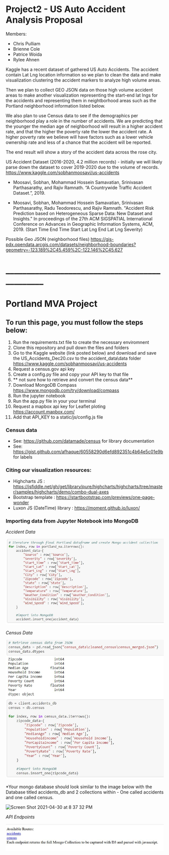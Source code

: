 # Project2 - US Auto Accident Analysis Proposal

Members:
- Chris Pulliam
- Brienne Cole
- Patrice Woida
- Rylee Ahnen

Kaggle has a recent dataset of gathered US Auto Accidents.  The accident contain Lat Lng location information so we plan to clean the data and make visualization clustering the accident markers to analyze high volume areas.

Then we plan to collect GEO JSON data on those high volume accident areas to make another visualization representing the start-end lat lngs for the accidents and representing them in neightborhood areas such as the Portland neighborhood information listed below.

We also plan to use Census data to see if the demographics per neighborhood play a role in the number of accidents. We are predicting that the younger the median age of neighborhood will result in a higher accident rate,  and that the higher the poverty rate the lower the accident rate.  A higher poverty rate we believe will have factors such as a lower vehicle ownership rate and less of a chance that the accident will be reported.

The end result will show a story of the accident data across the rose city.



US Accident Dataset (2016-2020, 4.2 million records) - initially we will likely parse down the dataset to cover 2019-2020 due to the volume of records.
https://www.kaggle.com/sobhanmoosavi/us-accidents

- Moosavi, Sobhan, Mohammad Hossein Samavatian, Srinivasan Parthasarathy, and Rajiv Ramnath. “A Countrywide Traffic Accident Dataset.”, 2019.

- Moosavi, Sobhan, Mohammad Hossein Samavatian, Srinivasan Parthasarathy, Radu Teodorescu, and Rajiv Ramnath. "Accident Risk Prediction based on Heterogeneous Sparse Data: New Dataset and Insights." In proceedings of the 27th ACM SIGSPATIAL International Conference on Advances in Geographic Information Systems, ACM, 2019.
(Start Time End Time Start Lat Lng End Lat Lng Severity)

Possible Geo JSON (neighborhood files)
https://gis-pdx.opendata.arcgis.com/datasets/neighborhood-boundaries?geometry=-123.189%2C45.459%2C-122.146%2C45.627

# ______________________________________________

# Portland MVA Project 

## To run this page, you must follow the steps below:
1) Run the requirements.txt file to create the necessary enviromnent
2) Clone this repository and pull down the files and folders 
3) Go to the Kaggle website (link posted below) and download and save the US_Accidents_Dec20.csv to the accident_data\data folder
  https://www.kaggle.com/sobhanmoosavi/us-accidents
4) Request a census.gov api key
5) Create a config.py file and copy your API key to that file
6) ** not sure how to retrieve and convert the census data**
7) Download MongoDB Compass
  https://www.mongodb.com/try/download/compass
8) Run the jupyter notebook
9) Run the app.py file in your your terminal
10) Request a mapbox api key for Leaflet ploting  https://account.mapbox.com/
11) Add that API_KEY to a static/js/config.js file

### Census data 
 - See: https://github.com/datamade/census for library documentation
 - See: https://gist.github.com/afhaque/60558290d6efd892351c4b64e5c01e9b for labels

### Citing our visualization resources:
- Highcharts JS : https://jsfiddle.net/gh/get/library/pure/highcharts/highcharts/tree/master/samples/highcharts/demo/combo-dual-axes
- Bootstrap template : https://startbootstrap.com/previews/one-page-wonder
- Luxon JS (DateTime) library : https://moment.github.io/luxon/

### Importing data from Jupyter Notebook into MongoDB
*Accident Data*

![Mongo Accidents](https://github.com/pulliam-chris/Project2/blob/main/images/Mongo_accidents.JPG)

*Census Data*

![Mongo Census](https://github.com/pulliam-chris/Project2/blob/main/images/Mongo_census.JPG)

*Your mongo database should look similar to the image below with the Database titled accidents_db and 2 collections within - One called accidents and one called census.

![Screen Shot 2021-04-30 at 8 37 32 PM](https://user-images.githubusercontent.com/75045133/116770575-d6c33400-a9f9-11eb-8ecc-2b3429f93170.png)

*API Endpoints*

![API Endpoints](https://github.com/pulliam-chris/Project2/blob/main/images/API_endpoints.JPG)

